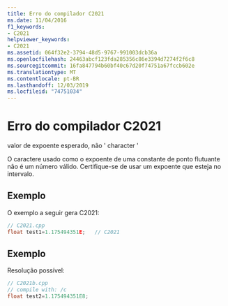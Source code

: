 ```yaml
---
title: Erro do compilador C2021
ms.date: 11/04/2016
f1_keywords:
- C2021
helpviewer_keywords:
- C2021
ms.assetid: 064f32e2-3794-48d5-9767-991003dcb36a
ms.openlocfilehash: 24463abcf123fda285356c86e3394d7274f2f6c8
ms.sourcegitcommit: 16fa847794b60bf40c67d20f74751a67fccb602e
ms.translationtype: MT
ms.contentlocale: pt-BR
ms.lasthandoff: 12/03/2019
ms.locfileid: "74751034"
---
```

# <a name="compiler-error-c2021"></a>Erro do compilador C2021

valor de expoente esperado, não ' character '

O caractere usado como o expoente de uma constante de ponto flutuante não é um número válido. Certifique-se de usar um expoente que esteja no intervalo.

## <a name="example"></a>Exemplo

O exemplo a seguir gera C2021:

```cpp
// C2021.cpp
float test1=1.175494351E;   // C2021
```

## <a name="example"></a>Exemplo

Resolução possível:

```cpp
// C2021b.cpp
// compile with: /c
float test2=1.175494351E8;
```
